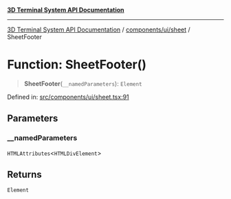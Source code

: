 [**3D Terminal System API Documentation**](../../../../README.md)

***

[3D Terminal System API Documentation](../../../../README.md) / [components/ui/sheet](../README.md) / SheetFooter

# Function: SheetFooter()

> **SheetFooter**(`__namedParameters`): `Element`

Defined in: [src/components/ui/sheet.tsx:91](https://github.com/Dicommunitas/ThreeJS_Terminal_3D/blob/a3c5b1c59fdfa3d9f217f579fadf3e59d797e664/src/components/ui/sheet.tsx#L91)

## Parameters

### \_\_namedParameters

`HTMLAttributes`\<`HTMLDivElement`\>

## Returns

`Element`
